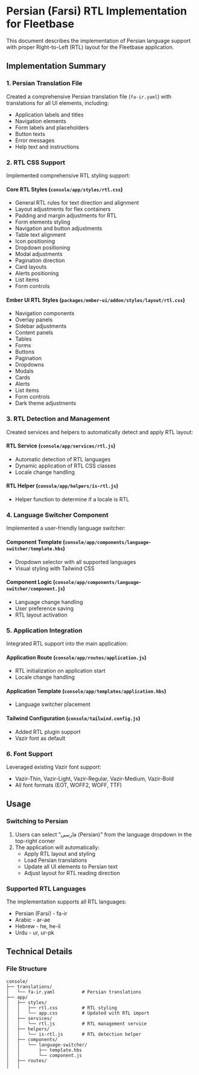 # Persian (Farsi) RTL Implementation for Fleetbase

This document describes the implementation of Persian language support with proper Right-to-Left (RTL) layout for the Fleetbase application.

## Implementation Summary

### 1. Persian Translation File
Created a comprehensive Persian translation file (`fa-ir.yaml`) with translations for all UI elements, including:
- Application labels and titles
- Navigation elements
- Form labels and placeholders
- Button texts
- Error messages
- Help text and instructions

### 2. RTL CSS Support
Implemented comprehensive RTL styling support:

#### Core RTL Styles (`console/app/styles/rtl.css`)
- General RTL rules for text direction and alignment
- Layout adjustments for flex containers
- Padding and margin adjustments for RTL
- Form elements styling
- Navigation and button adjustments
- Table text alignment
- Icon positioning
- Dropdown positioning
- Modal adjustments
- Pagination direction
- Card layouts
- Alerts positioning
- List items
- Form controls

#### Ember UI RTL Styles (`packages/ember-ui/addon/styles/layout/rtl.css`)
- Navigation components
- Overlay panels
- Sidebar adjustments
- Content panels
- Tables
- Forms
- Buttons
- Pagination
- Dropdowns
- Modals
- Cards
- Alerts
- List items
- Form controls
- Dark theme adjustments

### 3. RTL Detection and Management
Created services and helpers to automatically detect and apply RTL layout:

#### RTL Service (`console/app/services/rtl.js`)
- Automatic detection of RTL languages
- Dynamic application of RTL CSS classes
- Locale change handling

#### RTL Helper (`console/app/helpers/is-rtl.js`)
- Helper function to determine if a locale is RTL

### 4. Language Switcher Component
Implemented a user-friendly language switcher:

#### Component Template (`console/app/components/language-switcher/template.hbs`)
- Dropdown selector with all supported languages
- Visual styling with Tailwind CSS

#### Component Logic (`console/app/components/language-switcher/component.js`)
- Language change handling
- User preference saving
- RTL layout activation

### 5. Application Integration
Integrated RTL support into the main application:

#### Application Route (`console/app/routes/application.js`)
- RTL initialization on application start
- Locale change handling

#### Application Template (`console/app/templates/application.hbs`)
- Language switcher placement

#### Tailwind Configuration (`console/tailwind.config.js`)
- Added RTL plugin support
- Vazir font as default

### 6. Font Support
Leveraged existing Vazir font support:
- Vazir-Thin, Vazir-Light, Vazir-Regular, Vazir-Medium, Vazir-Bold
- All font formats (EOT, WOFF2, WOFF, TTF)

## Usage

### Switching to Persian
1. Users can select "فارسی (Persian)" from the language dropdown in the top-right corner
2. The application will automatically:
   - Apply RTL layout and styling
   - Load Persian translations
   - Update all UI elements to Persian text
   - Adjust layout for RTL reading direction

### Supported RTL Languages
The implementation supports all RTL languages:
- Persian (Farsi) - fa-ir
- Arabic - ar-ae
- Hebrew - he, he-il
- Urdu - ur, ur-pk

## Technical Details

### File Structure
```
console/
├── translations/
│   └── fa-ir.yaml          # Persian translations
├── app/
│   ├── styles/
│   │   ├── rtl.css         # RTL styling
│   │   └── app.css         # Updated with RTL import
│   ├── services/
│   │   └── rtl.js          # RTL management service
│   ├── helpers/
│   │   └── is-rtl.js       # RTL detection helper
│   ├── components/
│   │   └── language-switcher/
│   │       ├── template.hbs
│   │       └── component.js
│   ├── routes/
│   │